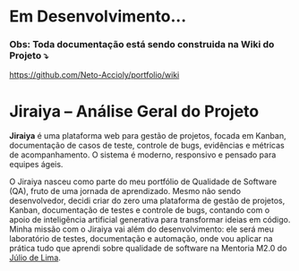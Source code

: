 # Em Desenvolvimento...

### Obs: Toda documentação está sendo construida na Wiki do Projeto ⤵
 https://github.com/Neto-Accioly/portfolio/wiki


# Jiraiya – Análise Geral do Projeto

**Jiraiya** é uma plataforma web para gestão de projetos, focada em Kanban, documentação de casos de teste, controle de bugs, evidências e métricas de acompanhamento. O sistema é moderno, responsivo e pensado para equipes ágeis.

O Jiraiya nasceu como parte do meu portfólio de Qualidade de Software (QA), fruto de uma jornada de aprendizado. Mesmo não sendo desenvolvedor, decidi criar do zero uma plataforma de gestão de projetos, Kanban, documentação de testes e controle de bugs, contando com o apoio de inteligência artificial generativa para transformar ideias em código.
Minha missão com o Jiraiya vai além do desenvolvimento: ele será meu laboratório de testes, documentação e automação, onde vou aplicar na prática tudo que aprendi sobre qualidade de software na Mentoria M2.0 do [Júlio de Lima](https://www.linkedin.com/in/juliodelimas/).
